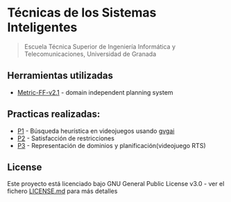 # Técnicas de los Sistemas Inteligentes
> Escuela Técnica Superior de Ingeniería Informática y Telecomunicaciones, Universidad de Granada

## Herramientas utilizadas

- [Metric-FF-v2.1](https://fai.cs.uni-saarland.de/hoffmann/metric-ff.html) - domain independent planning system

## Practicas realizadas:

- [P1](https://github.com/roronoasins/tsi-ugr/tree/main/Practica1_BusquedaHeuristica_Videojuegos) - Búsqueda heurística en videojuegos usando [gvgai](http://www.gvgai.net/)
- [P2](https://github.com/roronoasins/tsi-ugr/tree/main/P2_satisfaccion_de_restricciones) - Satisfacción de restricciones
- [P3](https://github.com/roronoasins/tsi-ugr/tree/main/P3_representacion_de_dominios_y_resolucion_de_problemas_con_tecnicas_de_planificacion) - Representación de dominios y planificación(videojuego RTS)

## License
Este proyecto está licenciado bajo GNU General Public License v3.0 - ver el fichero [LICENSE.md](LICENSE.md) para más detalles
